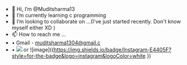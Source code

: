 - 👋 Hi, I’m @Muditsharma13
- 🌱 I’m currently learning c programming
- 💞️ I’m looking to collaborate on ...(I've just started recently. Don't know myself either XD )
- 📫 How to reach me ... 
- • Gmail - muditsharma1304@gmail.c
- • <img src="{https://img.shields.io/badge/Instagram-E4405F?style=for-the-badge&logo=instagram&logoColor=white
}" /> or ![image]({https://img.shields.io/badge/Instagram-E4405F?style=for-the-badge&logo=instagram&logoColor=white
})
<!---
Muditsharma13/Muditsharma13 is a ✨ special ✨ repository because its `README.md` (this file) appears on your GitHub profile.
You can click the Preview link to take a look at your changes.
--->
